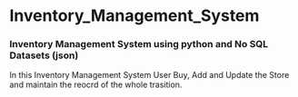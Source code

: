 # Inventory_Management_System
### Inventory Management System using python and No SQL Datasets (json)

In this Inventory Management System User Buy, Add and Update the Store and maintain the reocrd of the whole trasition.
